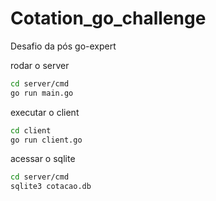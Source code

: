 # Cotation_go_challenge
Desafio da pós go-expert

rodar o server
```bash
cd server/cmd
go run main.go
``` 

executar o client
```bash
cd client
go run client.go
``` 

acessar o sqlite
```bash
cd server/cmd
sqlite3 cotacao.db
``` 
